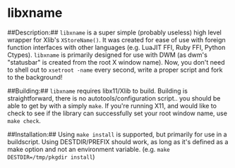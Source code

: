 libxname
========

##Description:##
 ``libxname`` is a super simple (probably useless) high level wrapper for Xlib's ``XStoreName()``. It was created for ease of use with foreign function interfaces with other languages (e.g. LuaJIT FFI, Ruby FFI, Python Ctypes). ``libxname`` is primarily designed for use with DWM (as dwm's "statusbar" is created from the root X window name). Now, you don't need to shell out to ``xsetroot -name`` every second, write a proper script and fork to the background!

##Building:##
``libxname`` requires libx11/Xlib to build. Building is straightforward, there is no autotools/configuration script.. you should be able to get by with a simply ``make``. If you're running X11, and would like to check to see if the library can successfully set your root window name, use ``make check``.

##Installation:##
Using ``make install`` is supported, but primarily for use in a buildscript. Using DESTDIR/PREFIX should work, as long as it's defined as a make option and not an environment variable. (e.g. ``make DESTDIR=/tmp/pkgdir install``)
